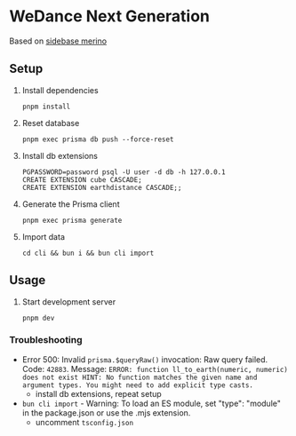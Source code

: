 # WeDance Next Generation

Based on [sidebase merino](https://sidebase.io/)

## Setup

1. Install dependencies

    ```
    pnpm install
    ```

2. Reset database

    ```
    pnpm exec prisma db push --force-reset
    ```

3. Install db extensions

    ```
    PGPASSWORD=password psql -U user -d db -h 127.0.0.1
    CREATE EXTENSION cube CASCADE;
    CREATE EXTENSION earthdistance CASCADE;;
    ```

4. Generate the Prisma client

    ```
    pnpm exec prisma generate
    ```

5. Import data
    ```
    cd cli && bun i && bun cli import
    ```

## Usage

1. Start development server
    ```
    pnpm dev
    ```

### Troubleshooting

-   Error 500: Invalid `prisma.$queryRaw()` invocation: Raw query failed. Code: `42883`. Message: `ERROR: function ll_to_earth(numeric, numeric) does not exist HINT: No function matches the given name and argument types. You might need to add explicit type casts.`
    -   install db extensions, repeat setup
-   `bun cli import` - Warning: To load an ES module, set "type": "module" in the package.json or use the .mjs extension.
    -   uncomment `tsconfig.json`
